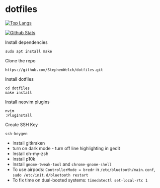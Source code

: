 # dotfiles
[![Top Langs](https://github-readme-stats.vercel.app/api/top-langs/?username=stephenwelch&count_private=true)](https://github.com/anuraghazra/github-readme-stats)

[![Github Stats](https://github-readme-stats.vercel.app/api?username=stephenwelch&count_private=true&show_icons=true&include_all_commits=true)](https://github.com/anuraghazra/github-readme-stats)

Install dependencies
```
sudo apt install make
```

Clone the repo
```
https://github.com/StephenWelch/dotfiles.git
```

Install dotfiles
```
cd dotfiles
make install
```

Install neovim plugins
```
nvim
:PlugInstall
```

Create SSH Key
```
ssh-keygen
```

- Install gitkraken
- turn on dark mode
		- turn off line highlighting in gedit
- Install oh-my-zsh
- Install p10k
- Install `gnome-tweak-tool` and `chrome-gnome-shell`
- To use airpods: `ControllerMode = bredr` in `/etc/bluetooth/main.conf`, `sudo /etc/init.d/bluetooth restart`
- To fix time on dual-booted systems: `timedatectl set-local-rtc 1`
